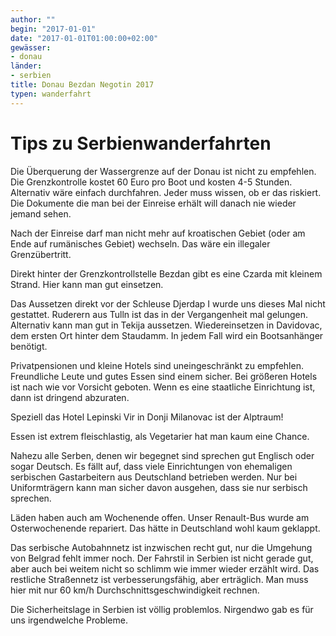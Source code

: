 ```yaml
---
author: ""
begin: "2017-01-01"
date: "2017-01-01T01:00:00+02:00"
gewässer:
- donau
länder:
- serbien
title: Donau Bezdan Negotin 2017
typen: wanderfahrt
---
```



# Tips zu Serbienwanderfahrten


Die Überquerung der Wassergrenze auf der Donau ist nicht zu empfehlen. Die Grenzkontrolle kostet 60 Euro pro Boot und kosten 4-5 Stunden. Alternativ wäre einfach durchfahren. Jeder muss wissen, ob er das riskiert. Die Dokumente die man bei der Einreise erhält will danach nie wieder jemand sehen.

Nach der Einreise darf man nicht mehr auf kroatischen Gebiet (oder am Ende auf rumänisches Gebiet) wechseln. Das wäre ein illegaler Grenzübertritt.

Direkt hinter der Grenzkontrollstelle Bezdan gibt es eine Czarda mit kleinem Strand. Hier kann man gut einsetzen.

Das Aussetzen direkt vor der Schleuse Djerdap I wurde uns dieses Mal nicht gestattet. Ruderern aus Tulln ist das in der Vergangenheit mal gelungen. Alternativ kann man gut in Tekija aussetzen. Wiedereinsetzen in Davidovac, dem ersten Ort hinter dem Staudamm. In jedem Fall wird ein Bootsanhänger benötigt.

Privatpensionen und kleine Hotels sind uneingeschränkt zu empfehlen. Freundliche Leute und gutes Essen sind einem sicher. Bei größeren Hotels ist nach wie vor Vorsicht geboten. Wenn es eine staatliche Einrichtung ist, dann ist dringend abzuraten.

Speziell das Hotel Lepinski Vir in Donji Milanovac ist der Alptraum!

Essen ist extrem fleischlastig, als Vegetarier hat man kaum eine Chance.

Nahezu alle Serben, denen wir begegnet sind sprechen gut Englisch oder sogar Deutsch. Es fällt auf, dass viele Einrichtungen von ehemaligen serbischen Gastarbeitern aus Deutschland betrieben werden. Nur bei Uniformträgern kann man sicher davon ausgehen, dass sie nur serbisch sprechen.

Läden haben auch am Wochenende offen. Unser Renault-Bus wurde am Osterwochenende repariert. Das hätte in Deutschland wohl kaum geklappt.

Das serbische Autobahnnetz ist inzwischen recht gut, nur die Umgehung von Belgrad fehlt immer noch. Der Fahrstil in Serbien ist nicht gerade gut, aber auch bei weitem nicht so schlimm wie immer wieder erzählt wird. Das restliche Straßennetz ist verbesserungsfähig, aber erträglich. Man muss hier mit nur 60 km/h Durchschnittsgeschwindigkeit rechnen.

Die Sicherheitslage in Serbien ist völlig problemlos. Nirgendwo gab es für uns irgendwelche Probleme.
